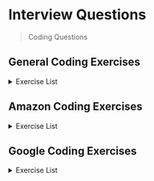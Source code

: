 # Interview Questions
> Coding Questions

## General Coding Exercises
<details>
  <summary>Exercise List</summary>
  <table>
    <thead>
      <tr>
        <th>Easy</th>
        <th>Intermediate</th>
        <th>Difficult</th>
      </tr>
    </thead>
    <tbody>
      <tr valign="top">
        <td>
          <ul>
            <li><a href="https://leetcode.com/problems/two-sum/">Two Sum</a></li>
            <li><a href="https://leetcode.com/problems/find-the-index-of-the-first-occurrence-in-a-string/">Find the Index of the First Occurrence in a String</a></li>
            <li><a href="https://leetcode.com/problems/remove-element/">Remove Element</a></li>
            <li><a href="https://leetcode.com/problems/remove-duplicates-from-sorted-array/">Remove Duplicates from Sorted Array</a></li>
            <li><a href="https://leetcode.com/problems/merge-two-sorted-lists/">Merge Two Sorted Lists</a></li>
            <li><a href="https://leetcode.com/problems/valid-parentheses/">Valid Parentheses</a></li>
            <li><a href="https://leetcode.com/problems/longest-common-prefix/">Longest Common Prefix</a></li>
            <li><a href="https://leetcode.com/problems/roman-to-integer/">Roman to Integer</a></li>
            <li><a href="https://leetcode.com/problems/palindrome-number/">Palindrome Number</a></li>
            <li><a href="https://leetcode.com/problems/add-binary/">Add Binary</a></li>
            <li><a href="https://leetcode.com/problems/sqrtx/">Sqrt(x)</a></li>
            <li><a href="https://leetcode.com/problems/climbing-stairs/">Climbing Stairs</a></li>
            <li><a href="https://leetcode.com/problems/remove-duplicates-from-sorted-list/">Remove Duplicates from Sorted List</a></li>
            <li><a href="https://leetcode.com/problems/merge-sorted-array/">Merge Sorted Array</a></li>
            <li><a href="https://leetcode.com/problems/binary-tree-inorder-traversal/">Binary Tree Inorder Traversal</a></li>
            <li><a href="https://leetcode.com/problems/same-tree/">Same Tree</a></li>
            <li><a href="https://leetcode.com/problems/symmetric-tree/">Symmetric Tree</a></li>
            <li><a href="https://leetcode.com/problems/maximum-depth-of-binary-tree/">Maximum Depth of Binary Tree</a></li>
            <li><a href="https://leetcode.com/problems/convert-sorted-array-to-binary-search-tree/">Convert Sorted Array to Binary Search Tree</a></li>
            <li><a href="https://leetcode.com/problems/plus-one/">Plus One</a></li>
            <li><a href="https://leetcode.com/problems/length-of-last-word/">Length of Last Word</a></li>
            <li><a href="https://leetcode.com/problems/search-insert-position/">Search Insert Position</a></li>
            <li><a href="https://leetcode.com/problems/find-the-index-of-the-first-occurrence-in-a-string/">Find the Index of the First Occurrence in a String</a></li>
            <li><a href="https://leetcode.com/problems/linked-list-cycle/">Linked List Cycle</a></li>
            <li><a href="https://leetcode.com/problems/pascals-triangle/">Pascal&#39;s Triangle</a></li>
            <li><a href="https://leetcode.com/problems/path-sum/">Path Sum</a></li>
            <li><a href="https://leetcode.com/problems/same-tree/">Same Tree</a></li>
            </ul>
        </td>      
        <td>
          <ul>
            <li><a href="https://leetcode.com/problems/smallest-string-starting-from-leaf/">Smallest String Starting From Leaf</a></li>
            <li><a href="https://leetcode.com/problems/reverse-integer/">Reverse Integer</a></li>
            <li><a href="https://leetcode.com/problems/longest-substring-without-repeating-characters/">Longest Substring Without Repeating Characters</a></li>
            <li><a href="https://leetcode.com/problems/add-two-numbers/">Add Two Numbers</a></li>
            <li><a href="https://leetcode.com/problems/reverse-integer/">Reverse Integer</a></li>
            <li><a href="https://leetcode.com/problems/zigzag-conversion/">Zigzag Conversion</a></li>
            <li><a href="https://leetcode.com/problems/longest-palindromic-substring/">Longest Palindromic Substring</a></li>
            <li><a href="https://leetcode.com/problems/word-search/">Word Search</a></li>
            <li><a href="https://leetcode.com/problems/simplify-path/">Simplify Path</a></li>
            <li><a href="https://leetcode.com/problems/group-anagrams/">Group Anagrams</a></li>
            <li><a href="https://leetcode.com/problems/powx-n/">Pow(x, n)</a></li>
            <li><a href="https://leetcode.com/problems/maximum-subarray/">Maximum Subarray</a></li>
            <li><a href="https://leetcode.com/problems/jump-game-ii/">Jump Game II</a></li>
            <li><a href="https://leetcode.com/problems/combination-sum/">Combination Sum</a></li>
            <li><a href="https://leetcode.com/problems/count-and-say/">Count and Say</a></li>
            <li><a href="https://leetcode.com/problems/next-permutation/">Next Permutation</a></li>
            <li><a href="https://leetcode.com/problems/swap-nodes-in-pairs/">Swap Nodes in Pairs</a></li>
            </ul>
        </td>      
        <td>
          <ul>
            <li><a href="https://leetcode.com/problems/longest-increasing-subsequence-ii/">Longest Increasing Subsequence II</a></li>
            <li><a href="https://leetcode.com/problems/number-of-beautiful-integers-in-the-range/">Number of Beautiful Integers in the Range</a></li>
            <li><a href="https://leetcode.com/problems/count-of-smaller-numbers-after-self/">Count of Smaller Numbers After Self</a></li>
            <li><a href="https://leetcode.com/problems/frog-jump/">Frog Jump</a></li>
            <li><a href="https://leetcode.com/problems/split-array-largest-sum/">Split Array Largest Sum</a></li>
            <li><a href="https://leetcode.com/problems/maximum-average-subarray-ii/">Maximum Average Subarray II</a></li>
            <li><a href="https://leetcode.com/problems/maximum-average-subarray-ii/">Maximum Average Subarray II</a></li>
            <li><a href="https://leetcode.com/problems/unique-paths-iii/">Unique Paths III</a></li>
            <li><a href="https://leetcode.com/problems/median-of-two-sorted-arrays/">Median of Two Sorted Arrays</a></li>
            <li><a href="https://leetcode.com/problems/merge-k-sorted-lists/">Merge k Sorted Lists</a></li>
            <li><a href="https://leetcode.com/problems/sudoku-solver/">Sudoku Solver</a></li>
            <li><a href="https://leetcode.com/problems/trapping-rain-water/">Trapping Rain Water</a></li>
            <li><a href="https://leetcode.com/problems/swap-nodes-in-pairs/">Swap Nodes in Pairs</a></li>
            </ul>
        </td>
      </tr>
    </tbody>
  </table>
</details>

## Amazon Coding Exercises
<details>
  <summary>Exercise List</summary>
  <table>
    <thead>
      <tr>
        <th width="500px">Easy</th>
        <th width="500px">Intermediate</th>
        <th width="500px">Difficult</th>
      </tr>
    </thead>
    <tbody>
      <tr width="600px">
        <td>
          <ul>
            <li><a href="#">Todo</a></li>
          </ul>
        </td>
        <td>
          <ul>
            <li><a href="#">Todo</a></li>
          </ul>
        </td>
        <td>
          <ul>
            <li><a href="#">Todo</a></li>
          </ul>
        </td>
      </tr>
    </tbody>
  </table>
</details>

## Google Coding Exercises
<details>
  <summary>Exercise List</summary>
  <table>
    <thead>
      <tr>
        <th width="500px">Easy</th>
        <th width="500px">Intermediate</th>
        <th width="500px">Difficult</th>
      </tr>
    </thead>
    <tbody>
      <tr width="600px">
        <td>
          <ul>
            <li><a href="#">Todo</a></li>
          </ul>
        </td>
        <td>
          <ul>
            <li><a href="#">Todo</a></li>
          </ul>
        </td>
        <td>
          <ul>
            <li><a href="#">Todo</a></li>
          </ul>
        </td>
      </tr>
    </tbody>
  </table>
</details>
